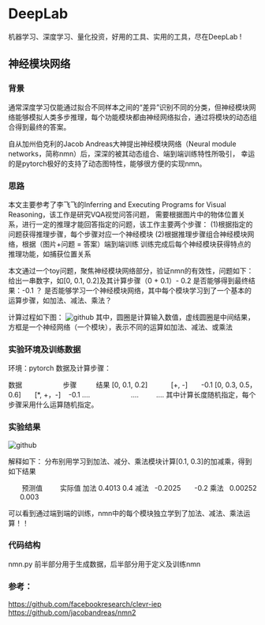 DeepLab
=====
机器学习、深度学习、量化投资，好用的工具、实用的工具，尽在DeepLab ! 

神经模块网络
---------
### 背景
通常深度学习仅能通过拟合不同样本之间的“差异”识别不同的分类，但神经模块网络能够模拟人类多步推理，每个功能模块都由神经网络拟合，通过将模块的动态组合得到最终的答案。

自从加州伯克利的Jacob Andreas大神提出神经模块网络（Neural module networks，简称nmn）后，深深的被其动态组合、端到端训练特性所吸引，
幸运的是pytorch极好的支持了动态图特性，能够很方便的实现nmn。

### 思路
本文主要参考了李飞飞的Inferring and Executing Programs for Visual Reasoning，该工作是研究VQA视觉问答问题，
需要根据图片中的物体位置关系，进行一定的推理才能回答指定的问题，该工作主要两个步骤：
(1)根据指定的问题获得推理步骤，每个步骤对应一个神经模块
(2)根据推理步骤组合神经模块网络，根据（图片+问题 = 答案）端到端训练
训练完成后每个神经模块获得特点的推理功能，如捕获位置关系

本文通过一个toy问题，聚焦神经模块网络部分，验证nmn的有效性，问题如下：
给出一串数字，如[0, 0.1, 0.2]及其计算步骤（0 + 0.1）- 0.2 是否能够得到最终结果：-0.1 ？
是否能够学习一个神经模块网络，其中每个模块学习到了一个基本的运算步骤，如加法、减法、乘法？

计算过程如下图：
![github](https://github.com/junliangliu/captcha/blob/master/Doc/frame.png "思路")
其中，圆圈是计算输入数值，虚线圆圈是中间结果，方框是一个神经网络（一个模块），表示不同的运算如加法、减法、或乘法

### 实验环境及训练数据
环境：pytorch
数据及计算步骤：

数据                     步骤          结果
[0, 0.1, 0.2]            [+, -]       -0.1
[0, 0.3, 0.5，0.6]       [*, +，-]    -0.1
....                     ....         ....
其中计算长度随机指定，每个步骤采用什么运算随机指定。


### 实验结果
![github](https://github.com/junliangliu/captcha/blob/master/Doc/model.png "思路")

解释如下：
分布别用学习到加法、减分、乘法模块计算[0.1, 0.3]的加减乘，得到如下结果

        预测值         实际值
加法    0.4013        0.4
减法    -0.2025       -0.2
乘法    0.00252       0.003

可以看到通过端到端的训练，nmn中的每个模块独立学到了加法、减法、乘法运算！！

### 代码结构
nmn.py 前半部分用于生成数据，后半部分用于定义及训练nmn


### 参考：
https://github.com/facebookresearch/clevr-iep
https://github.com/jacobandreas/nmn2

